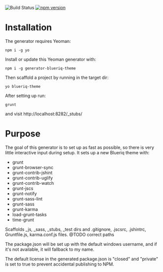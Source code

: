 ![Build Status](https://travis-ci.org/mdvanes/generator-blueriq-theme.svg?branch=master) [![npm version](https://badge.fury.io/js/generator-blueriq-theme.svg)](https://badge.fury.io/js/generator-blueriq-theme)

# Installation

The generator requires Yeoman:

```
npm i -g yo
```

Install or update this Yeoman generator with:

```
npm i -g generator-blueriq-theme
```
Then scaffold a project by running in the target dir:

```
yo blueriq-theme
```

After setting up run:

```
grunt
```

and visit http://localhost:8282/_stubs/

# Purpose

The goal of this generator is to set up as fast as possible, so there is very little interactive input during setup. It sets up a new Blueriq theme with:

* grunt
* grunt-browser-sync
* grunt-contrib-jshint
* grunt-contrib-uglify
* grunt-contrib-watch
* grunt-jscs
* grunt-notify
* grunt-sass-lint
* grunt-sass
* grunt-karma
* load-grunt-tasks
* time-grunt

Scaffolds \_js, \_sass, \_stubs, _test dirs and .gitignore, .jscsrc, .jshintrc, Gruntfile.js, karma.conf.js files.
@TODO correct paths

The package.json will be set up with the default windows username, and if it's not available, it will fallback to my name. 

The default license in the generated package.json is "closed" and "private" is set to true to prevent accidental publishing to NPM.
